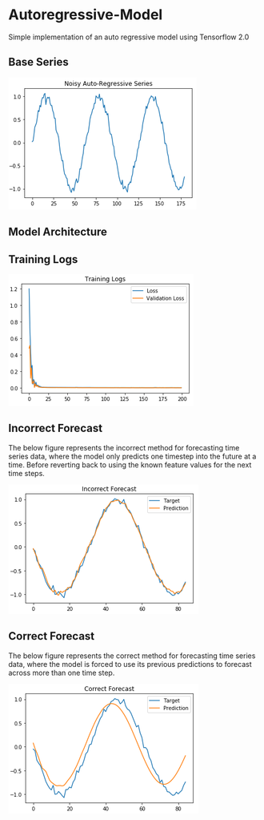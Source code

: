 # Autoregressive-Model
Simple implementation of an auto regressive model using Tensorflow 2.0

## Base Series
![Noisy AR Series](/images/noisy_ar_series.png)

## Model Architecture

## Training Logs
![Training Logs](/images/training_logs.png)

## Incorrect Forecast
The below figure represents the incorrect method for forecasting time series data, where the model only predicts one timestep into the future at a time. 
Before reverting back to using the known feature values for the next time steps.

![Incorrect Forecast](/images/incorrect_forecast.png)

## Correct Forecast
The below figure represents the correct method for forecasting time series data, where the model is forced to use its previous predictions to forecast across 
more than one time step. 

![Correct Forecast](/images/correct_forecast.png)